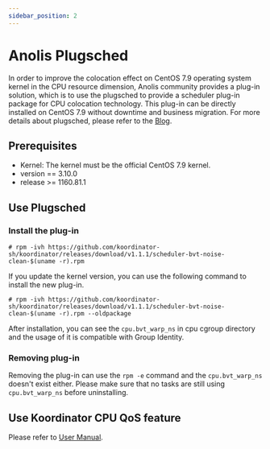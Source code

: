 ```yaml
---
sidebar_position: 2
---
```


# Anolis Plugsched

In order to improve the colocation effect on CentOS 7.9 operating system kernel in the CPU resource dimension, Anolis community provides a plug-in solution, which is to use the plugsched to provide a scheduler plug-in package for CPU colocation technology. This plug-in can be directly installed on CentOS 7.9 without downtime and business migration. For more details about plugsched, please refer to the [Blog](https://koordinator.sh/blog/anolis-CPU-Co-location).

## Prerequisites

- Kernel: The kernel must be the official CentOS 7.9 kernel.
- version == 3.10.0
- release >= 1160.81.1

## Use Plugsched

### Install the plug-in

  ```
  # rpm -ivh https://github.com/koordinator-sh/koordinator/releases/download/v1.1.1/scheduler-bvt-noise-clean-$(uname -r).rpm
  ```

If you update the kernel version, you can use the following command to install the new plug-in.
  ```
  # rpm -ivh https://github.com/koordinator-sh/koordinator/releases/download/v1.1.1/scheduler-bvt-noise-clean-$(uname -r).rpm --oldpackage
  ```

After installation, you can see the `cpu.bvt_warp_ns` in cpu cgroup directory and the usage of it is compatible with Group Identity.

### Removing plug-in

Removing the plug-in can use the `rpm -e` command and the `cpu.bvt_warp_ns` doesn't exist either. Please make sure that no tasks are still using `cpu.bvt_warp_ns` before uninstalling.

## Use Koordinator CPU QoS feature

Please refer to [User Manual](../user-manuals/cpu-qos.md).